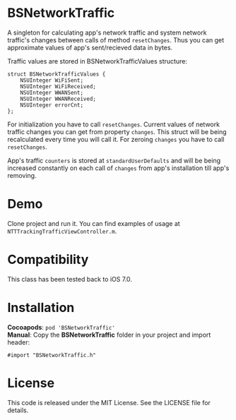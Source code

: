 BSNetworkTraffic
================

A singleton for calculating app's network traffic and system network traffic's changes between calls of method `resetChanges`. Thus you can get approximate values of app's sent/recieved data in bytes.

Traffic values are stored in BSNetworkTrafficValues structure:

```objc
struct BSNetworkTrafficValues {
    NSUInteger WiFiSent;
    NSUInteger WiFiReceived;
    NSUInteger WWANSent;
    NSUInteger WWANReceived;
    NSUInteger errorCnt;
};
```

For initialization you have to call `resetChanges`.
Current values of network traffic changes you can get from property `changes`. This struct will be being recalculated every time you will call it. For zeroing `changes` you have to call `resetChanges`.

App's traffic `counters` is stored at `standardUserDefaults` and will be being increased constantly on each call of `changes` from app's installation till app's removing.


Demo
====

Clone project and run it. You can find examples of usage at `NTTTrackingTrafficViewController.m`.


Compatibility
=============

This class has been tested back to iOS 7.0.


Installation
============

__Cocoapods__: `pod 'BSNetworkTraffic'`<br />
__Manual__: Copy the __BSNetworkTraffic__ folder in your project and import header:

    #import "BSNetworkTraffic.h"


License
=======

This code is released under the MIT License. See the LICENSE file for
details.

